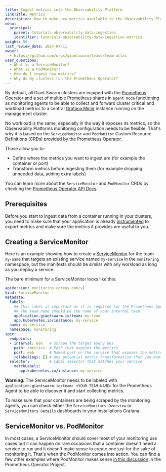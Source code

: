 ```yaml
---
title: Ingest metrics into the Observability Platform
linkTitle: Metrics
description: How to make new metrics available in the Observability Platform in self-service
menu:
  principal:
    parent: tutorials-observability-data-ingestion
    identifier: tutorials-observability-data-ingestion-metrics
weight: 50
last_review_date: 2024-07-11
owner:
  - https://github.com/orgs/giantswarm/teams/team-atlas
user_questions:
  - What is a ServiceMonitor?
  - What is a PodMonitor?
  - How do I ingest new metrics?
  - Why do my clusters run the Prometheus Operator?
---
```


By default, all Giant Swarm clusters are equiped with the [Prometheus Operator](https://prometheus-operator.dev/) and a set of multiple [Prometheus](https://prometheus.io/) shards in `agent mode` functioning as monitoring agents to be able to collect and forward cluster critical and workload metrics to a central [Grafana Mimir](https://grafana.com/oss/mimir/) instance running on the management cluster.

No workload is the same, especially in the way it exposes its metrics, so the Observability Platforms monitoring configuration needs to be flexible. That's why it is based on the `ServiceMonitor` and `PodMonitor` Custom Resource Definitions (CRDs) provided by the Prometheus Operator. 

Those allow you to:

- Define where the metrics you want to ingest are (for example the container or port)
- Transform metrics before ingesting them (for example dropping unneeded data, adding extra labels)

You can learn more about the `ServiceMonitor` and `PodMonitor` CRDs by checking the [Prometheus Operator API Docs](https://github.com/prometheus-operator/prometheus-operator/blob/main/Documentation/api.md).

## Prerequisites

Before you start to ingest data from a container running in your clusters, you need to make sure that your application is already [instrumented](https://opentelemetry.io/docs/concepts/instrumentation/) to export metrics and make sure the metrics it provides are useful to you.

## Creating a ServiceMonitor

Here is an example showing how to create a [ServiceMonitor](https://github.com/helm/charts/blob/master/stable/prometheus-operator/crds/crd-servicemonitor.yaml) for the team `my-name` that targets an existing service named `my-service` in the `monitoring` namespace, but the manifests should be similar with any workload as long as you deploy a service.

The bare minimum for a ServiceMonitor looks like this:

```yaml
apiVersion: monitoring.coreos.com/v1
kind: ServiceMonitor
metadata:
  labels:
    ## This label is important as it is required for the Prometheus Agent to discover it.
    ## The team name should be the name of your internal team.
    application.giantswarm.io/team: my-team
    app.kubernetes.io/instance: my-service
  name: my-service
  namespace: monitoring
spec:
  endpoints:
  - interval: 60s   # Scrape the target every 60s
    path: /metrics  # Path that exposes the metrics
    port: web       # Named port on the service that exposes the metrics
    relabelings: [] # Any potential metric transformation that you want to apply to your metrics.
  selector:         # Label selector that matches your service
    matchLabels:
      app.kubernetes.io/instance: my-service
```

__Warning:__ The ServiceMonitor needs to be labeled with `application.giantswarm.io/team: <YOUR-TEAM-NAME>` for the Prometheus Agent to be able to discover it and start collecting metrics.

To make sure that your containers are being scraped by the monitoring agents, you can check either the `ServiceMonitors Overview` or `ServiceMonitors Details` dashboards in your installations Grafana.

## ServiceMonitor vs. PodMonitor

In most cases, a ServiceMonitor should cover most of your monitoring use cases but it can happen on rare occasions that a container doesn't need a service to run and it doesn't make sense to create one just for the sake of monitoring it. That's when the PodMonitor comes into action. You can find a few other examples where PodMonitor makes sense [in this discussion](https://github.com/prometheus-operator/prometheus-operator/issues/3119) in the Prometheus Operator Project.
